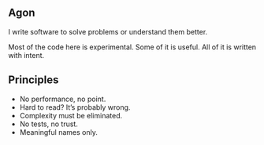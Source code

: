 ## Agon

I write software to solve problems or understand them better.

Most of the code here is experimental. Some of it is useful. All of it is written with intent.

## Principles

- No performance, no point.  
- Hard to read? It’s probably wrong.  
- Complexity must be eliminated.  
- No tests, no trust.  
- Meaningful names only.
